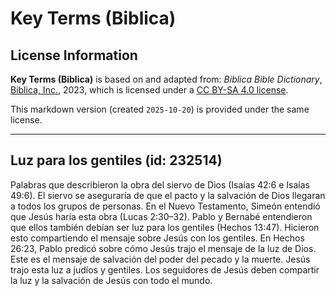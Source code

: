 # Key Terms (Biblica)

## License Information

**Key Terms (Biblica)** is based on and adapted from: _Biblica Bible Dictionary_, [Biblica, Inc.](https://www.biblica.com/), 2023, which is licensed under a [CC BY-SA 4.0 license](https://creativecommons.org/licenses/by-sa/4.0/legalcode.en).

This markdown version (created `2025-10-20`) is provided under the same license.



--------------------------------

## Luz para los gentiles (id: 232514)

Palabras que describieron la obra del siervo de Dios (Isaías 42:6 e Isaías 49:6\). El siervo se aseguraría de que el pacto y la salvación de Dios llegaran a todos los grupos de personas. En el Nuevo Testamento, Simeón entendió que Jesús haría esta obra (Lucas 2:30–32\). Pablo y Bernabé entendieron que ellos también debían ser luz para los gentiles (Hechos 13:47\). Hicieron esto compartiendo el mensaje sobre Jesús con los gentiles. En Hechos 26:23, Pablo predicó sobre cómo Jesús trajo el mensaje de la luz de Dios. Este es el mensaje de salvación del poder del pecado y la muerte. Jesús trajo esta luz a judíos y gentiles. Los seguidores de Jesús deben compartir la luz y la salvación de Jesús con todo el mundo.


